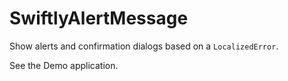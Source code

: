 # SwiftlyAlertMessage

Show alerts and confirmation dialogs based on a `LocalizedError`.

See the Demo application.
